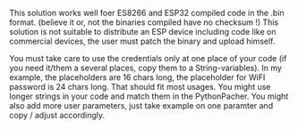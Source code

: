 This solution works well foer ES8266 and ESP32 compiled code in the .bin format. (believe it or, not the binaries compiled have no checksum !)
This solution is not suitable to distribute an ESP device including code like on commercial devices, the user must patch the binary and upload himself.

You must take care to use the credentials only at one place of your code (if you need it/them a several places, copy them to a String-variables).
In my example, the placeholders are 16 chars long, the placeholder for WiFI password is 24 chars long. That should fit most usages.
You might use longer strings in your code and match them in the PythonPacher.
You might also add more user parameters, just take example on one paramter and copy / adjust accordingly.
